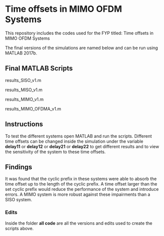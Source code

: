# Time offsets in MIMO OFDM Systems 
This repository includes the codes used for the FYP titled: Time offsets in MIMO OFDM Systems

The final versions of the simulations are named below and can be run using MATLAB 2017b.

## Final MATLAB Scripts

results_SISO_v1.m

results_MISO_v1.m

results_MIMO_v1.m

results_MIMO_OFDMA_v1.m

## Instructions

To test the different systems open MATLAB and run the scripts. Different time offsets can be changed inside the simulation under the variable **delay11** or **delay12** or **delay21** or **delay22** to get different results and to view the sensitivity of the system to these time offsets.

## Findings
It was found that the cyclic prefix in these systems were able to absorb the time offset up to the length of the cyclic prefix. A time offset larger than the set cyclic prefix would reduce the performance of the system and introduce errors. A MIMO system is more robust against these impairments than a SISO system.

### Edits

Inside the folder **all code** are all the versions and edits used to create the scripts above. 

